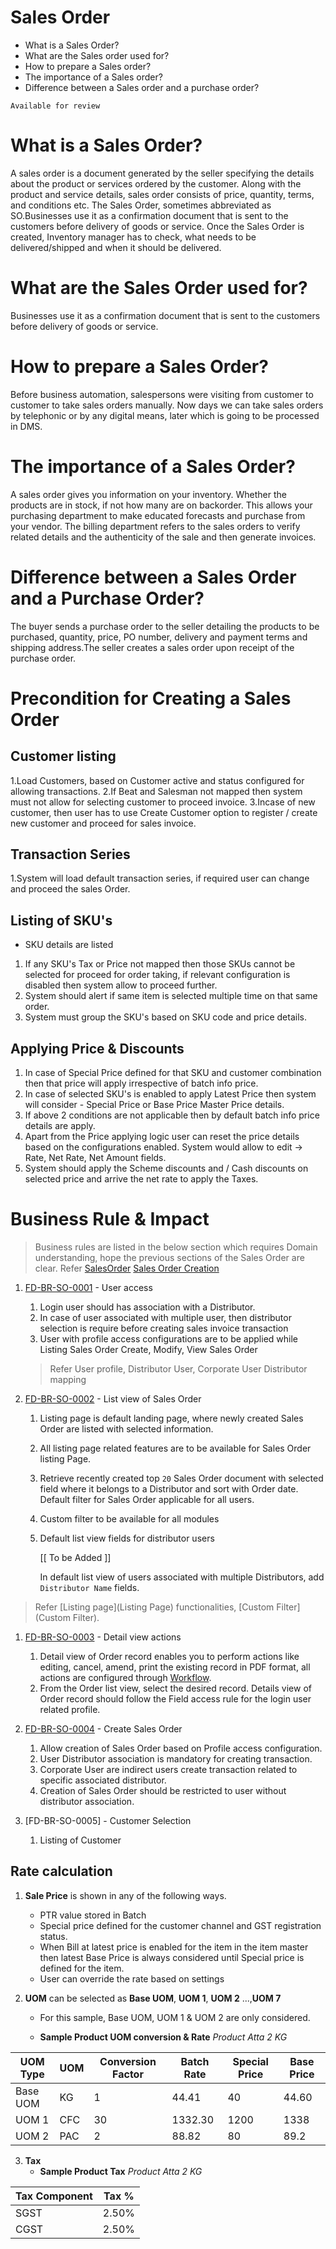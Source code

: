 # Sales Order 

* What is a Sales Order?
* What are the Sales order used for?
* How to prepare a Sales order?
* The importance of a Sales order?
* Difference between a Sales order and a purchase order?

`Available for review`

# What is a Sales Order? 
A sales order is a document generated by the seller specifying the details about the product or services ordered by the customer. 
Along with the product and service details, sales order consists of price, quantity, terms, and conditions etc.
The Sales Order, sometimes abbreviated as SO.Businesses use it as a confirmation document that is sent to the customers before delivery of goods or service.
Once the Sales Order is created, Inventory manager has to check, what needs to be delivered/shipped and when it should be delivered.


# What are the Sales Order used for?
Businesses use it as a confirmation document that is sent to the customers before delivery of goods or service.


# How to prepare a Sales Order?
Before business automation, salespersons were visiting from customer to customer to take sales orders manually. Now days we can take sales orders by telephonic or by any digital means, 
later which is going to be processed in DMS.


# The importance of a Sales Order?
A sales order gives you information on your inventory. Whether the products are in stock, 
if not how many are on backorder. This allows your purchasing department to make educated forecasts and purchase from your vendor.
The billing department refers to the sales orders to verify related details and the authenticity of the sale and then generate invoices.


# Difference between a Sales Order and a Purchase Order?
The buyer sends a purchase order to the seller detailing the products to be purchased, quantity, price, 
PO number, delivery and payment terms and shipping address.The seller creates a sales order upon receipt of the purchase order.


# Precondition for Creating a Sales Order 

## Customer listing 

1.Load Customers, based on Customer active and status configured for allowing transactions.
2.If Beat and Salesman not mapped then system must not allow for selecting customer to proceed invoice.
3.Incase of new customer, then user has to use Create Customer option to register / create new customer and proceed for sales invoice.

## Transaction Series

1.System will load default transaction series, if required user can change and proceed the sales Order.

## Listing of SKU's

* SKU details are listed
1. If any SKU's Tax or Price not mapped then those SKUs cannot be selected for proceed for order taking, if relevant configuration is disabled then system allow to proceed further.
2. System should alert if same item is selected multiple time on that same order. 
3. System must group the SKU's based on SKU code and price details.

## Applying Price & Discounts

1. In case of Special Price defined for that SKU and customer combination then that price will apply irrespective of batch info price.
2. In case of selected SKU's is enabled to apply Latest Price then system will consider - Special Price or Base Price Master Price details.
3. If above 2 conditions are not applicable then by default batch info price details are apply. 
4. Apart from the Price applying logic user can reset the price details  based on the configurations enabled. System would allow to edit -> Rate, Net Rate, Net Amount fields.
5. System should apply the Scheme discounts and / Cash discounts on selected price and arrive the net rate to apply the Taxes.


# Business Rule & Impact 

> Business rules are listed in the below section which requires Domain understanding, hope the previous sections of the Sales Order are clear. Refer [SalesOrder](SaleOrder) [Sales Order Creation](#creation-of-sales-Order)   

1. [FD-BR-SO-0001](#FD-BR-SO-0001) - User access 
    1. Login user should has association with a Distributor. 
    1. In case of user associated with multiple user, then distributor selection is require before creating sales invoice transaction 
    1. User with profile access configurations are to be applied while Listing Sales Order Create, Modify, View Sales Order

    > Refer User profile, Distributor User, Corporate User Distributor mapping 

1. [FD-BR-SO-0002](#FD-BR-SO-0002) - List view of Sales Order
    1. Listing page is default landing page, where newly created Sales Order are listed with selected information.
    1. All listing page related features are to be available for Sales Order listing Page. 
    1. Retrieve recently created top `20` Sales Order document with selected field where it belongs to a Distributor and sort with Order date. Default filter for Sales Order applicable for all users. 
    1. Custom filter to be available for all modules
    1. Default list view fields for distributor users  
 
       [[ To be Added ]] 

       In default list view of users associated with multiple Distributors, 
       add `Distributor Name` fields. 

  > Refer [Listing page](Listing Page) functionalities, [Custom Filter](Custom Filter).

1. [FD-BR-SO-0003](FD-BR-SO-0003) - Detail view actions
    1. Detail view of Order record enables you to perform actions like editing, cancel, amend, print the existing record in PDF format, all actions are configured through [Workflow](Workflow). 
    1. From the Order list view, select the desired record. Details view of Order record should follow the Field access rule for the login user related profile. 

1. [FD-BR-SO-0004](FD-BR-SO-0004) - Create Sales Order 
    1. Allow creation of Sales Order based on Profile access configuration. 
    1. User Distributor association is mandatory for creating transaction. 
    1. Corporate User are indirect users create transaction related to specific associated distributor. 
    1. Creation of Sales Order should be restricted to user without distributor association. 

1. [FD-BR-SO-0005] -  Customer Selection 
    1. Listing of Customer

## Rate calculation 
1. **Sale Price** is shown in any of the following ways.
    - PTR value stored in Batch
    - Special price defined for the customer channel and GST registration status. 
    - When Bill at latest price is enabled for the item in the item master then latest Base Price is always considered until Special price is  defined for the item. 
    - User can override the rate based on settings

2. **UOM** can be selected as **Base UOM**, **UOM 1**, **UOM 2** ...,**UOM 7**
    - For this sample, Base UOM, UOM 1 & UOM 2 are only considered. 

    - **Sample Product UOM conversion & Rate** _Product Atta 2 KG_
 
| UOM Type | UOM | Conversion Factor | Batch Rate | Special Price | Base Price |
| ------ | ------ | ------ | ------ | ------ | ------ | 
| Base UOM | KG | 1 | 44.41 | 40 | 44.60 |
| UOM 1 | CFC | 30 | 1332.30 | 1200 | 1338 |
| UOM 2 | PAC | 2 | 88.82 | 80 | 89.2 |

3. **Tax**
    - **Sample Product Tax** _Product Atta 2 KG_

| Tax Component  | Tax %  |
|----------------|--------|
| SGST           | 2.50%  |
| CGST           | 2.50%  |
